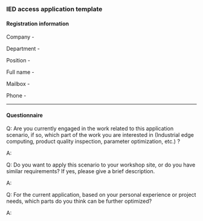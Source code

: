 ### IED access application template

#### Registration information

Company - 

Department - 

Position - 

Full name - 

Mailbox - 

Phone - 

------

#### Questionnaire

Q: Are you currently engaged in the work related to this application scenario, if so, which part of the work you are interested in (Industrial edge computing, product quality inspection, parameter optimization, etc.) ?

A: 

Q: Do you want to apply this scenario to your workshop site, or do you have similar requirements? If yes, please give a brief description.

A: 

Q: For the current application, based on your personal experience or project needs, which parts do you think can be further optimized?

A: 







